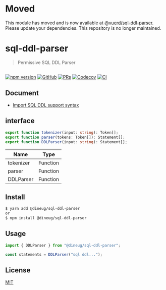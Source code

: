 # Moved

This module has moved and is now available at [@vuerd/sql-ddl-parser](https://github.com/vuerd/vuerd). Please update your dependencies. This repository is no longer maintained.

# sql-ddl-parser

> Permissive SQL DDL Parser

## 

[![npm version](https://img.shields.io/npm/v/@dineug/sql-ddl-parser.svg?style=flat-square&color=blue)](https://www.npmjs.com/package/@dineug/sql-ddl-parser) [![GitHub](https://img.shields.io/github/license/dineug/sql-ddl-parser?style=flat-square&color=blue)](https://github.com/dineug/sql-ddl-parser/blob/master/LICENSE) [![PRs](https://img.shields.io/badge/PRs-welcome-blue)](https://github.com/dineug/sql-ddl-parser/pulls) [![Codecov](https://img.shields.io/codecov/c/gh/dineug/sql-ddl-parser?logo=codecov&style=flat-square)](https://codecov.io/gh/dineug/sql-ddl-parser) [![CI](https://img.shields.io/github/workflow/status/dineug/sql-ddl-parser/CI?label=CI&logo=github&style=flat-square)](https://github.com/dineug/sql-ddl-parser/actions)

## Document

- [Import SQL DDL support syntax](https://github.com/dineug/sql-ddl-parser/blob/master/src/SQL_DDL_Test_Case.md)

## interface

```typescript
export function tokenizer(input: string): Token[];
export function parser(tokens: Token[]): Statement[];
export function DDLParser(input: string): Statement[];
```

| Name      | Type     |
| --------- | -------- |
| tokenizer | Function |
| parser    | Function |
| DDLParser | Function |

## Install

```bash
$ yarn add @dineug/sql-ddl-parser
or
$ npm install @dineug/sql-ddl-parser
```

## Usage

```javascript
import { DDLParser } from "@dineug/sql-ddl-parser";

const statements = DDLParser("sql ddl...");
```

## License

[MIT](https://github.com/dineug/sql-ddl-parser/blob/master/LICENSE)
